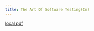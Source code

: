 ```yaml
---
title: The Art Of Software Testing(Cn)
---
```


[local pdf](../../../pdfs/the-art-of-software-testing-cn.pdf)

